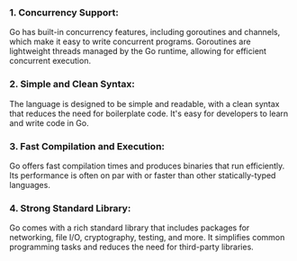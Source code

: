### 1. Concurrency Support:
Go has built-in concurrency features, including goroutines and channels, which make it easy to write concurrent programs. Goroutines are lightweight threads managed by the Go runtime, allowing for efficient concurrent execution.

### 2. Simple and Clean Syntax:
The language is designed to be simple and readable, with a clean syntax that reduces the need for boilerplate code. It's easy for developers to learn and write code in Go.

### 3. Fast Compilation and Execution:
Go offers fast compilation times and produces binaries that run efficiently. Its performance is often on par with or faster than other statically-typed languages.

### 4. Strong Standard Library:
Go comes with a rich standard library that includes packages for networking, file I/O, cryptography, testing, and more. It simplifies common programming tasks and reduces the need for third-party libraries.
